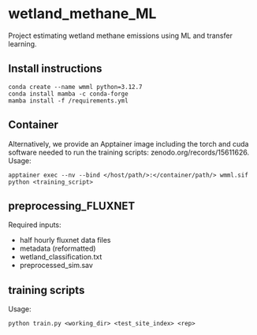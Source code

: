 # wetland_methane_ML
Project estimating wetland methane emissions using ML and transfer learning.




## Install instructions
```
conda create --name wmml python=3.12.7
conda install mamba -c conda-forge
mamba install -f /requirements.yml
```

## Container
Alternatively, we provide an Apptainer image including the torch and cuda software needed to run the training scripts: zenodo.org/records/15611626.
Usage:
```
apptainer exec --nv --bind </host/path/>:</container/path/> wmml.sif python <training_script>
```

## preprocessing_FLUXNET

Required inputs:                                                                                                               
- half hourly fluxnet data files                                                                                               
- metadata (reformatted)                                                                                                       
- wetland_classification.txt                                                                                                   
- preprocessed_sim.sav

## training scripts
Usage:
```
python train.py <working_dir> <test_site_index> <rep>
```

